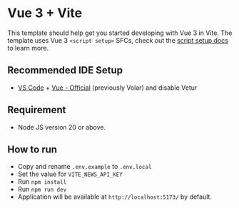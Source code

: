 # Vue 3 + Vite

This template should help get you started developing with Vue 3 in Vite. The template uses Vue 3 `<script setup>` SFCs, check out the [script setup docs](https://v3.vuejs.org/api/sfc-script-setup.html#sfc-script-setup) to learn more.

## Recommended IDE Setup

- [VS Code](https://code.visualstudio.com/) + [Vue - Official](https://marketplace.visualstudio.com/items?itemName=Vue.volar) (previously Volar) and disable Vetur

## Requirement 

- Node JS version 20 or above.

## How to run

- Copy and rename `.env.example` to `.env.local`
- Set the value for `VITE_NEWS_API_KEY`
- Run `npm install`
- Run `npm run dev`
- Application will be available at `http://localhost:5173/` by default. 




